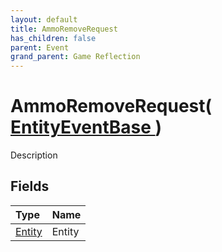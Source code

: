 ```yaml
---
layout: default
title: AmmoRemoveRequest
has_children: false
parent: Event
grand_parent: Game Reflection
---
```

# AmmoRemoveRequest( [ EntityEventBase ](/docs/game-reflection/events/entity_event_base) )
Description 

## Fields

| Type | Name |
|:-------------|:--------------|
| [Entity](/docs/game-reflection/classes/entity) | Entity |

